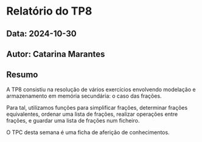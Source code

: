 # Relatório do TP8
## Data: 2024-10-30
## Autor: Catarina Marantes

## Resumo

A TP8 consistiu na resolução de vários exercícios envolvendo modelação e armazenamento em memória secundária: o caso das frações.

Para tal, utilizamos funções para simplificar frações, determinar frações equivalentes, ordenar uma lista de frações, realizar operações entre frações, e guardar uma lista de frações num ficheiro.

O TPC desta semana é uma ficha de aferição de conhecimentos.
